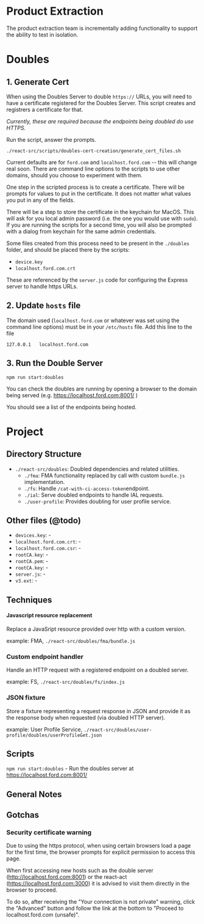 # Product Extraction

The product extraction team is incrementally adding functionality to support the ability to test in isolation.


# Doubles

## 1. Generate Cert

When using the Doubles Server to double `https://` URLs, you will need to have a certificate registered for the Doubles Server. This script creates and registrers a certificate for that.

_Currently, these are required because the endpoints being doubled do use HTTPS._

Run the script, answer the prompts.

```shell
./react-src/scripts/doubles-cert-creation/generate_cert_files.sh
```

Current defaults are for `ford.com` and `localhost.ford.com` -- this will change real soon. There are command line options to the scripts to use other domains, should you choose to experiment with them.

One step in the scripted process is to create a certificate. There will be prompts for values to put in the certificate. It does not matter what values you put in any of the fields.

There will be a step to store the certificate in the keychain for MacOS. This will ask for you local admin password (i.e. the one you would use with `sudo`). If you are running the scripts for a second time, you will also be prompted with a dialog from keychain for the same admin credentials.

Some files created from this process need to be present in the `./doubles` folder, and should be placed there by the scripts:

* `device.key`
* `localhost.ford.com.crt`

These are referenced by the `server.js` code for configuring the Express server to handle https URLs.



## 2. Update `hosts` file

The domain used (`localhost.ford.com` or whatever was set using the command line options) must be in your `/etc/hosts` file. Add this line to the file

```
127.0.0.1	localhost.ford.com

```

## 3. Run the Double Server

```shell
npm run start:doubles
```

You can check the doubles are running by opening a browser to the domain being served (e.g. https://localhost.ford.com:8001/ )

You should see a list of the endpoints being hosted.


# Project

## Directory Structure

- `./react-src/doubles`: Doubled dependencies and related utilities.
	- `./fma`: FMA functionality replaced by call with custom `bundle.js` implementation.
	- `./fs`: Handle `/cat-with-ci-access-token`endpoint.
	- `./ial`: Serve doubled endpoints to handle IAL requests.
	- `./user-profile`: Provides doubling for user profile service.


## Other files (@todo)
- `devices.key`: -
- `localhost.ford.com.crt`: -
- `localhost.ford.com.csr`: -
- `rootCA.key`: -
- `rootCA.pem`: -
- `rootCA.key`: -
- `server.js`: -
- `v3.ext`: -


## Techniques

#### Javascript resource replacement
Replace a JavaSript resource provided over http with a custom version.

example: FMA, `./react-src/doubles/fma/bundle.js`


### Custom endpoint handler
Handle an HTTP request with a registered endpoint on a doubled server.

example: FS, `./react-src/doubles/fs/index.js`


### JSON fixture
Store a fixture representing a request response in JSON and provide it as the response body when requested (via doubled HTTP server).

example: User Profile Service, `./react-src/doubles/user-profile/doubles/userProfileGet.json`


## Scripts

`npm run start:doubles` - Run the doubles server at https://localhost.ford.com:8001/




## General Notes

## Gotchas

### Security certificate warning

Due to using the https protocol, when using certain browsers load a page for the first time, the browser prompts for explicit permission to access this page.

When first accessing new hosts such as the double server (http://localhost.ford.com:8001) or the react-act (https://localhost.ford.com:3000) it is advised to visit them directly in the browser to proceed.

To do so, after receiving the "Your connection is not private" warning, click the "Advanced" button and follow the link at the bottom to "Proceed to localhost.ford.com (unsafe)".
